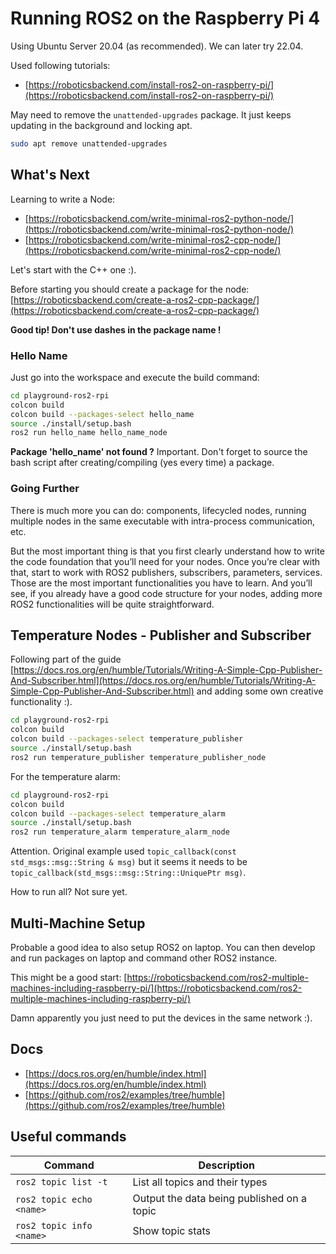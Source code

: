 # Running ROS2 on the Raspberry Pi 4

Using Ubuntu Server 20.04 (as recommended). We can later try 22.04.

Used following tutorials:

* [https://roboticsbackend.com/install-ros2-on-raspberry-pi/](https://roboticsbackend.com/install-ros2-on-raspberry-pi/)

May need to remove the `unattended-upgrades` package. It just keeps updating in the background and locking apt.

```bash
sudo apt remove unattended-upgrades
```

## What's Next

Learning to write a Node:

* [https://roboticsbackend.com/write-minimal-ros2-python-node/](https://roboticsbackend.com/write-minimal-ros2-python-node/)
* [https://roboticsbackend.com/write-minimal-ros2-cpp-node/](https://roboticsbackend.com/write-minimal-ros2-cpp-node/)

Let's start with the C++ one :).

Before starting you should create a package for the node: [https://roboticsbackend.com/create-a-ros2-cpp-package/](https://roboticsbackend.com/create-a-ros2-cpp-package/)

**Good tip! Don't use dashes in the package name !**

### Hello Name

Just go into the workspace and execute the build command:

```bash
cd playground-ros2-rpi
colcon build
colcon build --packages-select hello_name
source ./install/setup.bash
ros2 run hello_name hello_name_node
```

**Package 'hello_name' not found ?** Important. Don't forget to source the bash script after creating/compiling (yes every time) a package.

### Going Further

There is much more you can do: components, lifecycled nodes, running multiple nodes in the same executable with intra-process communication, etc.

But the most important thing is that you first clearly understand how to write the code foundation that you’ll need for your nodes. Once you’re clear with that, start to work with ROS2 publishers, subscribers, parameters, services. Those are the most important functionalities you have to learn. And you’ll see, if you already have a good code structure for your nodes, adding more ROS2 functionalities will be quite straightforward.

## Temperature Nodes - Publisher and Subscriber

Following part of the guide [https://docs.ros.org/en/humble/Tutorials/Writing-A-Simple-Cpp-Publisher-And-Subscriber.html](https://docs.ros.org/en/humble/Tutorials/Writing-A-Simple-Cpp-Publisher-And-Subscriber.html) and adding some own creative functionality :).

```bash
cd playground-ros2-rpi
colcon build
colcon build --packages-select temperature_publisher
source ./install/setup.bash
ros2 run temperature_publisher temperature_publisher_node
```

For the temperature alarm:

```bash
cd playground-ros2-rpi
colcon build
colcon build --packages-select temperature_alarm
source ./install/setup.bash
ros2 run temperature_alarm temperature_alarm_node
```

Attention. Original example used `topic_callback(const std_msgs::msg::String & msg)` but it seems it needs to be `topic_callback(std_msgs::msg::String::UniquePtr msg)`.

How to run all? Not sure yet.

## Multi-Machine Setup

Probable a good idea to also setup ROS2 on laptop. You can then develop and run packages on laptop and command other ROS2 instance.

This might be a good start: [https://roboticsbackend.com/ros2-multiple-machines-including-raspberry-pi/](https://roboticsbackend.com/ros2-multiple-machines-including-raspberry-pi/)

Damn apparently you just need to put the devices in the same network :).

## Docs

* [https://docs.ros.org/en/humble/index.html](https://docs.ros.org/en/humble/index.html)
* [https://github.com/ros2/examples/tree/humble](https://github.com/ros2/examples/tree/humble)

## Useful commands

| Command | Description |
| --- | --- |
| `ros2 topic list -t` | List all topics and their types |
| `ros2 topic echo <name>` | Output the data being published on a topic |
| `ros2 topic info <name>` | Show topic stats |